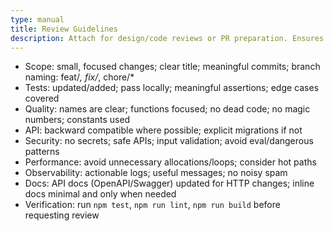 ```yaml
---
type: manual
title: Review Guidelines
description: Attach for design/code reviews or PR preparation. Ensures production-readiness and demo consistency.
---
```


- Scope: small, focused changes; clear title; meaningful commits; branch naming: feat/_, fix/_, chore/\*
- Tests: updated/added; pass locally; meaningful assertions; edge cases covered
- Quality: names are clear; functions focused; no dead code; no magic numbers; constants used
- API: backward compatible where possible; explicit migrations if not
- Security: no secrets; safe APIs; input validation; avoid eval/dangerous patterns
- Performance: avoid unnecessary allocations/loops; consider hot paths
- Observability: actionable logs; useful messages; no noisy spam
- Docs: API docs (OpenAPI/Swagger) updated for HTTP changes; inline docs minimal and only when needed
- Verification: run `npm test`, `npm run lint`, `npm run build` before requesting review
